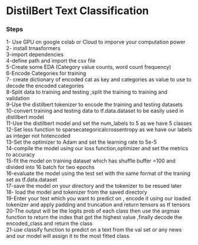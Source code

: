 # DistilBert Text Classification  
### Steps
1- Use GPU on google colab or Cloud to imporve your computation power<br/>
2- install trnasformers<br/>
3-import dependencies<br/>
4-define path and import the csv file<br/>
5-Create some EDA  (Category value counts, word count frequency)<br/>
6-Encode Categories for training<br/>
7- create dictionary of encoded cat as key and categories as value to use to decode the encoded categories<br/>
8-Split data to training and testing ,split the training to training and validation <br/>
9-Use the distilbert tokenizer to encode the training and testing datasets<br/>
10-convert training and testing data to tf.data.dataset to be easily used in distilbert model<br/>
11-Use the distilbert model and set the num_labels to 5 as we have 5 classes<br/>
12-Set loss function to sparsecategoricalcrossentropy as we have our labels as integer not hotencoded<br/>
13-Set the optimizer to Adam and set the learning rate to 5e-5<br/>
14-compile the model using our loss function,optimizer and set the metrics to accuracy<br/>
15-fit the model on training dataset which has shuffle buffer =100 and divided into 16 batch for two epochs<br/>
16-evaluate the model using the test set with the same format of the traning set as tf.data.dataset<br/>
17-save the model on your directory and the tokenizer to be resued later <br/>
18- load the model and tokenizer from the saved directory<br/>
19-Enter your text which you want to predict on , encode it using our loaded tokenizer and apply padding and truncation and return tensors as tf tensors<br/>
20-The output will be the logits prob of each class then use the argmax function to return the index that got the highest value ,finally decode the encoded_class and return the class<br/>
21-use classify function to predict on a text from the val set or any news and our model will assign it to the most fitted class<br/>


